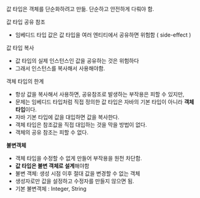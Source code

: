 값 타입은 객체를 단순화하려고 만듦. 단순하고 안전하게 다뤄야 함.



값 타입 공유 참조

- 임베디드 타입 값은 값 타입을 여러 엔티티에서 공유하면 위험함 ( side-effect )

값 타입 복사

- 값 타입의 실제 인스턴스인 값을 공유하는 것은 위험하다
- 그래서 인스턴스를 복사해서 사용해야함.

객체 타입의 한계

- 항상 값을 복사해서 사용하면, 공유참조로 발생하는 부작용은 피할 수 있지만,
- 문제는 임베디드 타입처럼 직접 정의한 값 타입은 자바의 기본 타입이 아니라 **객체 타입**이다.
- 자바 기본 타입에 값을 대입하면 값을 복사한다.
- 객체 타입은 참조값을 직접 대입하는 것을 막을 방법이 없다.
- 객체의 공유 참조는 피할 수 없다.

**불변객체**

- 객체 타입을 수정할 수 없게 만들어 부작용을 원천 차단함.
- **값 타입은 불변 객체로 설계**해야함
- 불변 객체: 생성 시점 이후 절대 값을 변경할 수 없는 객체
- 생성자로만 값을 설정하고 수정자를 만들지 않으면 됨.
- 기본 불변객체 : Integer, String



